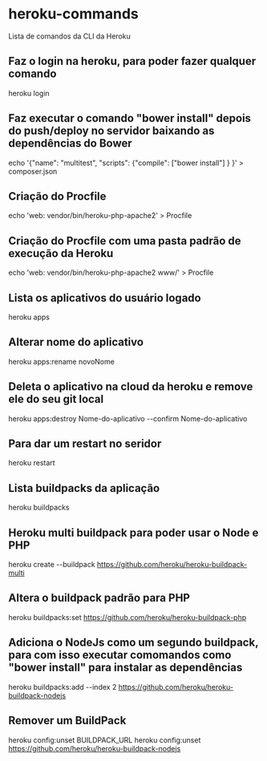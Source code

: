 # heroku-commands
Lista de comandos da CLI da Heroku

## Faz o login na heroku, para poder fazer qualquer comando
heroku login

## Faz executar o comando "bower install" depois do push/deploy no servidor baixando as dependências do Bower
echo '{"name": "multitest", "scripts": {"compile": ["bower install"] } }' > composer.json

## Criação do Procfile
echo 'web: vendor/bin/heroku-php-apache2' > Procfile

## Criação do Procfile com uma pasta padrão de execução da Heroku
echo 'web: vendor/bin/heroku-php-apache2 www/' > Procfile

## Lista os aplicativos do usuário logado
heroku apps

## Alterar nome do aplicativo
heroku apps:rename novoNome

## Deleta o aplicativo na cloud da heroku e remove ele do seu git local
heroku apps:destroy Nome-do-aplicativo --confirm Nome-do-aplicativo

## Para dar um restart no seridor
heroku restart

## Lista buildpacks da aplicação
heroku buildpacks

## Heroku multi buildpack para poder usar o Node e PHP
heroku create --buildpack https://github.com/heroku/heroku-buildpack-multi

## Altera o buildpack padrão para PHP
heroku buildpacks:set https://github.com/heroku/heroku-buildpack-php

## Adiciona o NodeJs como um segundo buildpack, para com isso executar comomandos como "bower install" para instalar as dependências
heroku buildpacks:add --index 2 https://github.com/heroku/heroku-buildpack-nodejs

## Remover um BuildPack
heroku config:unset BUILDPACK_URL
heroku config:unset https://github.com/heroku/heroku-buildpack-nodejs
